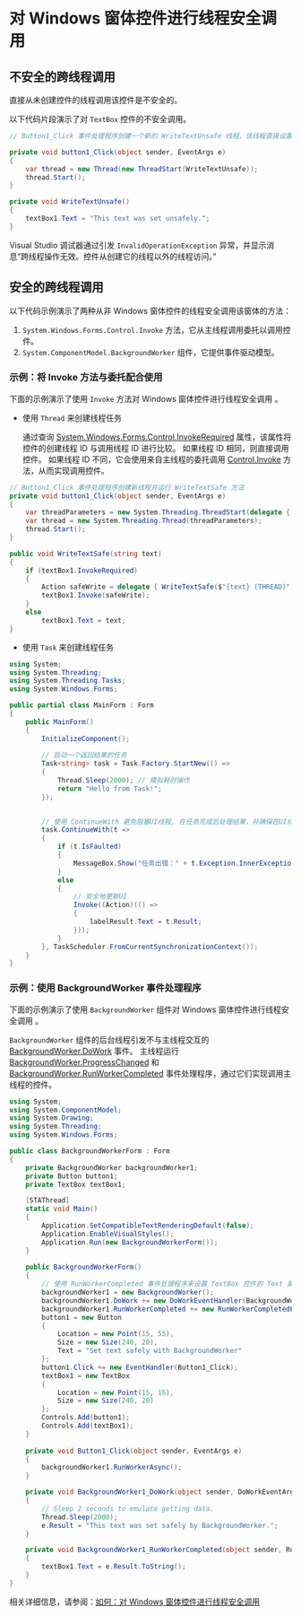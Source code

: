 # 对 Windows 窗体控件进行线程安全调用

## 不安全的跨线程调用

直接从未创建控件的线程调用该控件是不安全的。 

以下代码片段演示了对 `TextBox` 控件的不安全调用。

```csharp
// Button1_Click 事件处理程序创建一个新的 WriteTextUnsafe 线程，该线程直接设置主线程的 TextBox.Text 属性。

private void button1_Click(object sender, EventArgs e)
{
    var thread = new Thread(new ThreadStart(WriteTextUnsafe));
    thread.Start();
}

private void WriteTextUnsafe()
{
    textBox1.Text = "This text was set unsafely.";
}
```

Visual Studio 调试器通过引发 `InvalidOperationException` 异常，并显示消息“跨线程操作无效。控件从创建它的线程以外的线程访问。”



## 安全的跨线程调用

以下代码示例演示了两种从非 Windows 窗体控件的线程安全调用该窗体的方法：

1. `System.Windows.Forms.Control.Invoke` 方法，它从主线程调用委托以调用控件。
2. `System.ComponentModel.BackgroundWorker` 组件，它提供事件驱动模型。



### 示例：将 Invoke 方法与委托配合使用

下面的示例演示了使用 `Invoke` 方法对 Windows 窗体控件进行线程安全调用 。 

- 使用 `Thread` 来创建线程任务

  通过查询 [System.Windows.Forms.Control.InvokeRequired](https://learn.microsoft.com/zh-cn/dotnet/api/system.windows.forms.control.invokerequired) 属性，该属性将控件的创建线程 ID 与调用线程 ID 进行比较。  如果线程 ID 相同，则直接调用控件。 如果线程 ID 不同，它会使用来自主线程的委托调用 [Control.Invoke](https://learn.microsoft.com/zh-cn/dotnet/api/system.windows.forms.control.invoke) 方法，从而实现调用控件。

```csharp
// Button1_Click 事件处理程序创建新线程并运行 WriteTextSafe 方法
private void button1_Click(object sender, EventArgs e)
{
    var threadParameters = new System.Threading.ThreadStart(delegate { WriteTextSafe("This text was set safely."); });
    var thread = new System.Threading.Thread(threadParameters);
    thread.Start();
}

public void WriteTextSafe(string text)
{
    if (textBox1.InvokeRequired)
    {
        Action safeWrite = delegate { WriteTextSafe($"{text} (THREAD)"); };
        textBox1.Invoke(safeWrite);
    }
    else
        textBox1.Text = text;
}
```

- 使用 `Task` 来创建线程任务

``` csharp
using System;
using System.Threading;
using System.Threading.Tasks;
using System.Windows.Forms;

public partial class MainForm : Form
{
    public MainForm()
    {
        InitializeComponent();
        
        // 启动一个返回结果的任务
        Task<string> task = Task.Factory.StartNew(() =>
        {
            Thread.Sleep(2000); // 模拟耗时操作
            return "Hello from Task!";
        });
        

        // 使用 ContinueWith 避免阻塞UI线程, 在任务完成后处理结果，并确保在UI线程执行
        task.ContinueWith(t =>
        {
            if (t.IsFaulted)
            {
                MessageBox.Show("任务出错：" + t.Exception.InnerException.Message);
            }
            else
            {
                // 安全地更新UI
                Invoke((Action)(() => 
                {
                    labelResult.Text = t.Result; 
                }));
            }
        }, TaskScheduler.FromCurrentSynchronizationContext());
    }
}
```



### 示例：使用 BackgroundWorker 事件处理程序

下面的示例演示了使用 `BackgroundWorker` 组件对 Windows 窗体控件进行线程安全调用 。

`BackgroundWorker` 组件的后台线程引发不与主线程交互的 [BackgroundWorker.DoWork](https://learn.microsoft.com/zh-cn/dotnet/api/system.componentmodel.backgroundworker.dowork#system-componentmodel-backgroundworker-dowork) 事件。 主线程运行 [BackgroundWorker.ProgressChanged](https://learn.microsoft.com/zh-cn/dotnet/api/system.componentmodel.backgroundworker.progresschanged#system-componentmodel-backgroundworker-progresschanged) 和 [BackgroundWorker.RunWorkerCompleted](https://learn.microsoft.com/zh-cn/dotnet/api/system.componentmodel.backgroundworker.runworkercompleted#system-componentmodel-backgroundworker-runworkercompleted) 事件处理程序，通过它们实现调用主线程的控件。

```csharp
using System;
using System.ComponentModel;
using System.Drawing;
using System.Threading;
using System.Windows.Forms;

public class BackgroundWorkerForm : Form
{
    private BackgroundWorker backgroundWorker1;
    private Button button1;
    private TextBox textBox1;

    [STAThread]
    static void Main()
    {
        Application.SetCompatibleTextRenderingDefault(false);
        Application.EnableVisualStyles();
        Application.Run(new BackgroundWorkerForm());
    }
    
    public BackgroundWorkerForm()
    {
        // 使用 RunWorkerCompleted 事件处理程序来设置 TextBox 控件的 Text 属性。
        backgroundWorker1 = new BackgroundWorker();
        backgroundWorker1.DoWork += new DoWorkEventHandler(BackgroundWorker1_DoWork);
        backgroundWorker1.RunWorkerCompleted += new RunWorkerCompletedEventHandler(BackgroundWorker1_RunWorkerCompleted);
        button1 = new Button
        {
            Location = new Point(15, 55),
            Size = new Size(240, 20),
            Text = "Set text safely with BackgroundWorker"
        };
        button1.Click += new EventHandler(Button1_Click);
        textBox1 = new TextBox
        {
            Location = new Point(15, 15),
            Size = new Size(240, 20)
        };
        Controls.Add(button1);
        Controls.Add(textBox1);
    }
    
    private void Button1_Click(object sender, EventArgs e)
    {
        backgroundWorker1.RunWorkerAsync();
    }

    private void BackgroundWorker1_DoWork(object sender, DoWorkEventArgs e)
    {
        // Sleep 2 seconds to emulate getting data.
        Thread.Sleep(2000);
        e.Result = "This text was set safely by BackgroundWorker.";
    }

    private void BackgroundWorker1_RunWorkerCompleted(object sender, RunWorkerCompletedEventArgs e)
    {
        textBox1.Text = e.Result.ToString();
    }
}
```



相关详细信息，请参阅：[如何：对 Windows 窗体控件进行线程安全调用](https://learn.microsoft.com/zh-cn/dotnet/desktop/winforms/controls/how-to-make-thread-safe-calls-to-windows-forms-controls?view=netframeworkdesktop-4.8)
